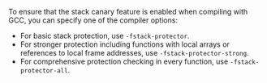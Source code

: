 To ensure that the stack canary feature is enabled when compiling with GCC, you can specify one of the compiler options:

- For basic stack protection, use `-fstack-protector`.
- For stronger protection including functions with local arrays or references to local frame addresses, use `-fstack-protector-strong`.
- For comprehensive protection checking in every function, use `-fstack-protector-all`.